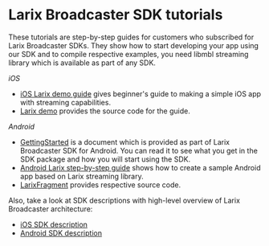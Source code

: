# Larix Broadcaster SDK tutorials

These tutorials are step-by-step guides for customers who subscribed for Larix Broadcaster SDKs. They show how to start developing your app using our SDK and to compile respective examples, you need libmbl streaming library which is available as part of any SDK.

*iOS*
* [iOS Larix demo guide](https://github.com/WMSPanel/larix-sdk-examples/blob/main/ios-larix-demo/StepByStepGuide.md) gives beginner's guide to making a simple iOS app with streaming capabilities.
* [Larix demo](https://github.com/WMSPanel/larix-sdk-examples/tree/main/ios-larix-demo) provides the source code for the guide.

*Android*
* [GettingStarted](https://github.com/WMSPanel/larix-sdk-examples/blob/main/android-GettingStarted.md) is a document which is provided as part of Larix Broadcaster SDK for Android. You can read it to see what you get in the SDK package and how you will start using the SDK.
* [Android Larix step-by-step guide](https://github.com/WMSPanel/larix-sdk-examples/blob/main/android-LarixFragment/StepByStepGuide.md) shows how to create a sample Android app based on Larix streaming library.
* [LarixFragment](https://github.com/WMSPanel/larix-sdk-examples/tree/main/android-LarixFragment) provides respective source code.

Also, take a look at SDK descriptions with high-level overview of Larix Broadcaster architecture:
* [iOS SDK description](https://softvelum.com/larix/ios_sdk/)
* [Android SDK description](https://softvelum.com/larix/android_sdk/)
